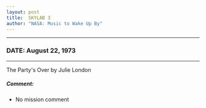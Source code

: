 ```yaml
---
layout: post
title:  SKYLAB 3
author: "NASA: Music to Wake Up By"
---
```


----
### DATE: August 22, 1973
----
The Party's Over by Julie London

##### Comment:
* No mission comment

